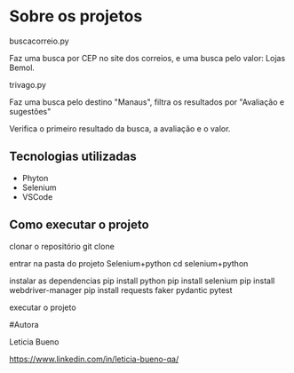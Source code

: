 # Sobre os projetos


buscacorreio.py 

Faz uma busca por CEP no site dos correios, e uma busca pelo valor: Lojas Bemol.



trivago.py

Faz uma busca pelo destino "Manaus", filtra os resultados por "Avaliação e sugestões"

Verifica o primeiro resultado da busca, a avaliação e o valor.


## Tecnologias utilizadas
- Phyton
- Selenium
- VSCode


## Como executar o projeto

clonar o repositório
git clone

entrar na pasta do projeto Selenium+python
cd selenium+python

instalar as dependencias
pip install python
pip install selenium
pip install webdriver-manager
pip install requests faker pydantic pytest


executar o projeto


#Autora

Leticia Bueno

https://www.linkedin.com/in/leticia-bueno-qa/
